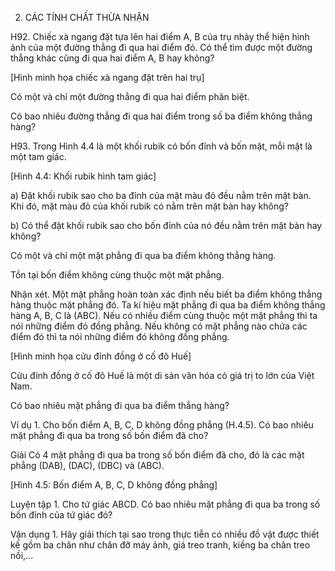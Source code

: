 2. CÁC TÍNH CHẤT THỪA NHẬN

H92. Chiếc xà ngang đặt tựa lên hai điểm A, B của trụ nhảy thể hiện hình ảnh của một đường thẳng đi qua hai điểm đó. Có thể tìm được một đường thẳng khác cũng đi qua hai điểm A, B hay không?

[Hình minh họa chiếc xà ngang đặt trên hai trụ]

Có một và chỉ một đường thẳng đi qua hai điểm phân biệt.

Có bao nhiêu đường thẳng đi qua hai điểm trong số ba điểm không thẳng hàng?

H93. Trong Hình 4.4 là một khối rubik có bốn đỉnh và bốn mặt, mỗi mặt là một tam giác.

[Hình 4.4: Khối rubik hình tam giác]

a) Đặt khối rubik sao cho ba đỉnh của mặt màu đỏ đều nằm trên mặt bàn. Khi đó, mặt màu đỏ của khối rubik có nằm trên mặt bàn hay không?

b) Có thể đặt khối rubik sao cho bốn đỉnh của nó đều nằm trên mặt bàn hay không?

Có một và chỉ một mặt phẳng đi qua ba điểm không thẳng hàng.

Tồn tại bốn điểm không cùng thuộc một mặt phẳng.

Nhận xét. Một mặt phẳng hoàn toàn xác định nếu biết ba điểm không thẳng hàng thuộc mặt phẳng đó. Ta kí hiệu mặt phẳng đi qua ba điểm không thẳng hàng A, B, C là (ABC). Nếu có nhiều điểm cùng thuộc một mặt phẳng thì ta nói những điểm đó đồng phẳng. Nếu không có mặt phẳng nào chứa các điểm đó thì ta nói những điểm đó không đồng phẳng.

[Hình minh họa cửu đỉnh đồng ở cố đô Huế]

Cửu đỉnh đồng ở cố đô Huế là một di sản văn hóa có giá trị to lớn của Việt Nam.

Có bao nhiêu mặt phẳng đi qua ba điểm thẳng hàng?

Ví dụ 1. Cho bốn điểm A, B, C, D không đồng phẳng (H.4.5). Có bao nhiêu mặt phẳng đi qua ba trong số bốn điểm đã cho?

Giải
Có 4 mặt phẳng đi qua ba trong số bốn điểm đã cho, đó là các mặt phẳng (DAB), (DAC), (DBC) và (ABC).

[Hình 4.5: Bốn điểm A, B, C, D không đồng phẳng]

Luyện tập 1. Cho tứ giác ABCD. Có bao nhiêu mặt phẳng đi qua ba trong số bốn đỉnh của tứ giác đó?

Vận dụng 1. Hãy giải thích tại sao trong thực tiễn có nhiều đồ vật được thiết kế gồm ba chân như chân đỡ máy ảnh, giá treo tranh, kiềng ba chân treo nồi,...
